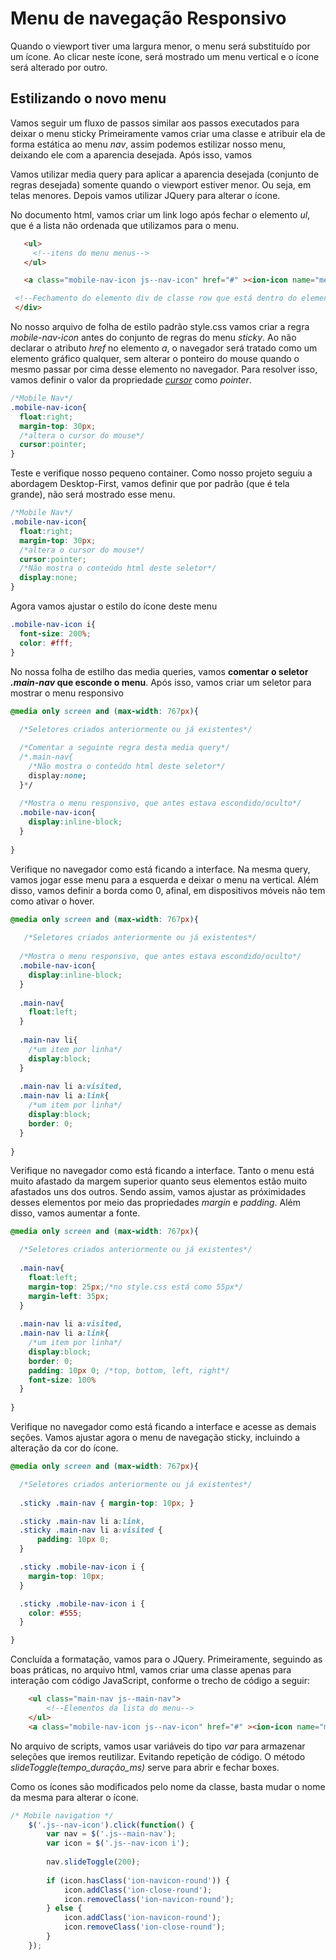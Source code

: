 # Menu de navegação Responsivo

Quando o viewport tiver uma largura menor, o menu será substituído por um ícone. 
Ao clicar neste ícone, será mostrado um menu vertical e o ícone será alterado por outro.

## Estilizando o novo menu
Vamos seguir um fluxo de passos similar aos passos executados para deixar o menu sticky
Primeiramente vamos criar uma classe e atribuir ela de forma estática ao menu _nav_, assim podemos
estilizar nosso menu, deixando ele com a aparencia desejada. Após isso, vamos 

Vamos utilizar media query para aplicar a aparencia desejada (conjunto de regras desejada) somente 
quando o viewport estiver menor. Ou seja, em telas menores. Depois vamos utilizar JQuery para alterar o ícone.

No documento html, vamos criar um link logo após fechar o elemento _ul_, que é a lista não ordenada que utilizamos para o menu.

 ```html
    <ul>
      <!--itens do menu menus-->
    </ul>

    <a class="mobile-nav-icon js--nav-icon" href="#" ><ion-icon name="menu" class="ion-navicon-round"></ion-icon></a>

  <!--Fechamento do elemento div de classe row que está dentro do elemento nav-->
  </div>
```


No nosso arquivo de folha de estilo padrão style.css vamos criar a regra  _mobile-nav-icon_ antes 
do conjunto de regras do menu _sticky_. 
Ao não declarar o atributo _href_ no elemento _a_, o navegador será tratado como um elemento gráfico qualquer, sem alterar 
o ponteiro do mouse quando o mesmo passar por cima desse elemento no navegador. Para resolver isso, 
vamos definir o valor da propriedade [_cursor_](https://www.w3schools.com/cssref/pr_class_cursor.asp) como _pointer_.


```css
/*Mobile Nav*/
.mobile-nav-icon{
  float:right;
  margin-top: 30px;
  /*altera o cursor do mouse*/
  cursor:pointer; 
}

```

Teste e verifique nosso pequeno container. Como nosso projeto seguiu a abordagem Desktop-First, 
vamos definir que por padrão (que é tela grande), não será mostrado esse menu.


```css
/*Mobile Nav*/
.mobile-nav-icon{
  float:right;
  margin-top: 30px;
  /*altera o cursor do mouse*/
  cursor:pointer; 
  /*Não mostra o conteúdo html deste seletor*/
  display:none;
}

```

Agora vamos ajustar o estilo do ícone deste menu

```css
.mobile-nav-icon i{
  font-size: 200%;
  color: #fff;
}

```

No nossa folha de estilho das media queries, vamos **comentar o seletor _.main-nav_ que esconde o menu**. Após isso, vamos criar 
um seletor para mostrar o menu responsivo

```css
@media only screen and (max-width: 767px){
  
  /*Seletores criados anteriormente ou já existentes*/

  /*Comentar a seguinte regra desta media query*/
  /*.main-nav{
    /*Não mostra o conteúdo html deste seletor*/
    display:none;
  }*/
  
  /*Mostra o menu responsivo, que antes estava escondido/oculto*/
  .mobile-nav-icon{
    display:inline-block;
  }
  
}
```

Verifique no navegador como está ficando a interface.
Na mesma query, vamos jogar esse menu para a esquerda e deixar o menu na vertical.
Além disso, vamos definir a borda como 0, afinal, em dispositivos móveis não tem como ativar o hover.

```css
@media only screen and (max-width: 767px){
   
   /*Seletores criados anteriormente ou já existentes*/
  
  /*Mostra o menu responsivo, que antes estava escondido/oculto*/
  .mobile-nav-icon{
    display:inline-block;
  }
  
  .main-nav{
    float:left;
  }
  
  .main-nav li{
    /*um item por linha*/
    display:block;
  }
  
  .main-nav li a:visited,
  .main-nav li a:link{
    /*um item por linha*/
    display:block;
    border: 0;
  }
  
}
```

Verifique no navegador como está ficando a interface.
Tanto o menu está muito afastado da margem superior quanto seus elementos estão muito afastados uns dos outros. Sendo assim, vamos ajustar as próximidades desses elementos por meio das propriedades _margin_ e _padding_. Além disso, vamos aumentar a fonte.



```css
@media only screen and (max-width: 767px){

  /*Seletores criados anteriormente ou já existentes*/
  
  .main-nav{
    float:left;
    margin-top: 25px;/*no style.css está como 55px*/
    margin-left: 35px;
  }
   
  .main-nav li a:visited,
  .main-nav li a:link{
    /*um item por linha*/
    display:block;
    border: 0;
    padding: 10px 0; /*top, bottom, left, right*/
    font-size: 100%
  }
  
}

```

Verifique no navegador como está ficando a interface e acesse as demais seções. Vamos ajustar agora o menu de navegação sticky, incluindo a alteração da cor do ícone.

```css
@media only screen and (max-width: 767px){

  /*Seletores criados anteriormente ou já existentes*/
  
  .sticky .main-nav { margin-top: 10px; }

  .sticky .main-nav li a:link,
  .sticky .main-nav li a:visited {
      padding: 10px 0;
  }

  .sticky .mobile-nav-icon i {
    margin-top: 10px;
  }

  .sticky .mobile-nav-icon i {
    color: #555;
  }

}
```

Concluída a formatação, vamos para o JQuery. Primeiramente, seguindo as boas práticas, no arquivo html, 
vamos criar uma classe apenas para interação com código JavaScript, conforme o trecho de código a seguir:

```html
    <ul class="main-nav js--main-nav">
        <!--Elementos da lista do menu-->
    </ul>
    <a class="mobile-nav-icon js--nav-icon" href="#" ><ion-icon name="menu" class="ion-navicon-round"></ion-icon></a>
```

No arquivo de scripts, vamos usar variáveis do tipo _var_ para armazenar seleções que iremos reutilizar. Evitando repetição de código.
O método _slideToggle(tempo_duração_ms)_ serve para abrir e fechar boxes.

Como os ícones são modificados pelo nome da classe, basta mudar o nome da mesma para alterar o ícone.


```js
/* Mobile navigation */
    $('.js--nav-icon').click(function() {
        var nav = $('.js--main-nav');
        var icon = $('.js--nav-icon i');
        
        nav.slideToggle(200);
        
        if (icon.hasClass('ion-navicon-round')) {
            icon.addClass('ion-close-round');
            icon.removeClass('ion-navicon-round');
        } else {
            icon.addClass('ion-navicon-round');
            icon.removeClass('ion-close-round');
        }        
    });

```
